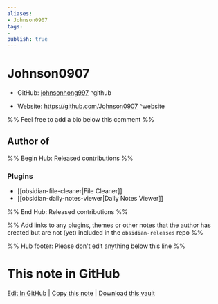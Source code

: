 ```yaml
---
aliases:
- Johnson0907
tags:
- 
publish: true
---
```


# Johnson0907

- GitHub: [johnsonhong997](https://github.com/johnsonhong997/) ^github
<!-- - Discord: `@` ^discord-->
- Website: <https://github.com/Johnson0907> ^website
<!-- - [[Publish sites|Publish site]]: <https://> ^publish-->

%% Feel free to add a bio below this comment %%


## Author of

%% Begin Hub: Released contributions %%
### Plugins
- [[obsidian-file-cleaner|File Cleaner]]
- [[obsidian-daily-notes-viewer|Daily Notes Viewer]]

%% End Hub: Released contributions %%

%% Add links to any plugins, themes or other notes that the author has created but are not (yet) included in the `obsidian-releases` repo %%

<!--
### Unlisted plugins
-->

<!--
### Others
-->

<!--
## Sponsor this author
-->

<!-- - [[GitHub sponsors]]: [Sponsor @johnsonhong997 on GitHub Sponsors](https://github.com/sponsors/johnsonhong997) ^github-sponsor-->
<!-- - [[Buy me a coffee]]: <https://> ^buy-me-a-coffee-->
<!-- - [[PayPal]]: <https://> ^paypal-->
<!-- - [[Patreon]]: <https://> ^patreon-->

<!--
## Follow this author
-->

<!-- - [[YouTube Channels|On YouTube]]: <https://> ^youtube-->
<!-- - Twitter: <https://> ^twitter-->
<!-- - ... -->

%% Hub footer: Please don't edit anything below this line %%

# This note in GitHub

<span class="git-footer">[Edit In GitHub](https://github.dev/obsidian-community/obsidian-hub/blob/main/01%20-%20Community/People/johnsonhong997.md "git-hub-edit-note") | [Copy this note](https://raw.githubusercontent.com/obsidian-community/obsidian-hub/main/01%20-%20Community/People/johnsonhong997.md "git-hub-copy-note") | [Download this vault](https://github.com/obsidian-community/obsidian-hub/archive/refs/heads/main.zip "git-hub-download-vault") </span>
